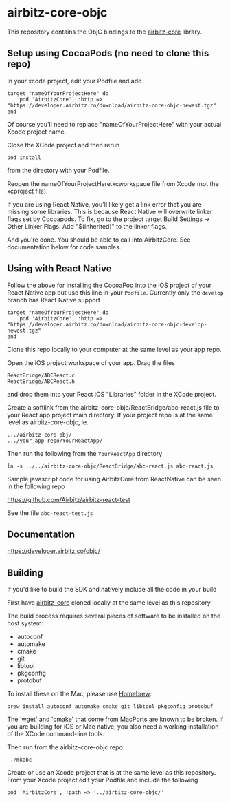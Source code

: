 # airbitz-core-objc

This repository contains the ObjC bindings to the [airbitz-core][core] library.

## Setup using CocoaPods (no need to clone this repo)

In your xcode project, edit your Podfile and add

    target "nameOfYourProjectHere" do
        pod 'AirbitzCore', :http => "https://developer.airbitz.co/download/airbitz-core-objc-newest.tgz"
    end

Of course you'll need to replace "nameOfYourProjectHere" with your actual Xcode project name.

Close the XCode project and then rerun

    pod install

from the directory with your Podfile.

Reopen the nameOfYourProjectHere.xcworkspace file from Xcode (not the xcproject file).

If you are using React Native, you'll likely get a link error that you are missing some libraries. This is because React Native will overwrite linker flags set by Cocoapods. To fix, go to the project target Build Settings -> Other Linker Flags. Add "$(inherited)" to the linker flags.

And you're done. You should be able to call into AirbitzCore. See documentation below for code samples.

## Using with React Native

Follow the above for installing the CocoaPod into the iOS project of your React Native app but use this line in your `Podfile`. Currently only the `develop` branch has React Native support

    target "nameOfYourProjectHere" do
        pod 'AirbitzCore', :http => "https://developer.airbitz.co/download/airbitz-core-objc-develop-newest.tgz"
    end


Clone this repo locally to your computer at the same level as your app repo.

Open the iOS project workspace of your app. Drag the files 

    ReactBridge/ABCReact.c
    ReactBridge/ABCReact.h 
    
and drop them into your React iOS "Libraries" folder in the XCode project.

Create a softlink from the airbitz-core-objc/ReactBridge/abc-react.js file to your React app project main directory. If your project repo is at the same level as airbitz-core-objc, ie.

    .../airbitz-core-obj/
    .../your-app-repo/YourReactApp/

Then run the following from the ```YourReactApp``` directory

    ln -s ../../airbitz-core-objc/ReactBridge/abc-react.js abc-react.js
    
Sample javascript code for using AirbitzCore from ReactNative can be seen in the following repo

https://github.com/Airbitz/airbitz-react-test

See the file ```abc-react-test.js```

## Documentation

https://developer.airbitz.co/objc/


## Building

If you'd like to build the SDK and natively include all the code in your build

First have [airbitz-core][core] cloned locally at the same level as this repository. 

The build process requires several pieces of software to be installed on the
host system:

* autoconf
* automake
* cmake
* git
* libtool
* pkgconfig
* protobuf

To install these on the Mac, please use [Homebrew](http://brew.sh/):

    brew install autoconf automake cmake git libtool pkgconfig protobuf

The 'wget' and 'cmake' that come from MacPorts are known to be broken.
If you are building for iOS or Mac native, you also need a working installation
of the XCode command-line tools.

Then run from the airbitz-core-objc repo:

     ./mkabc

Create or use an Xcode project that is at the same level as this repository.
From your Xcode project edit your Podfile and include the following

    pod 'AirbitzCore', :path => '../airbitz-core-objc/'

[core]: https://github.com/airbitz/airbitz-core

